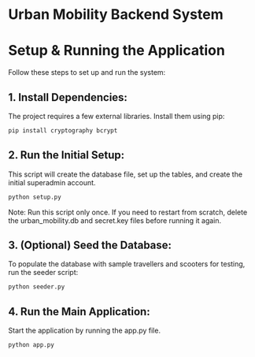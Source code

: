 # Urban Mobility Backend System

# Setup & Running the Application
Follow these steps to set up and run the system:

## 1. Install Dependencies:
The project requires a few external libraries. Install them using pip:
```bash
pip install cryptography bcrypt
```

## 2. Run the Initial Setup:
This script will create the database file, set up the tables, and create the initial superadmin account.
```bash
python setup.py
```

Note: Run this script only once. If you need to restart from scratch, delete the urban_mobility.db and secret.key files before running it again.

## 3. (Optional) Seed the Database:
To populate the database with sample travellers and scooters for testing, run the seeder script:
```bash
python seeder.py
```

## 4. Run the Main Application:
Start the application by running the app.py file.
```bash
python app.py
```